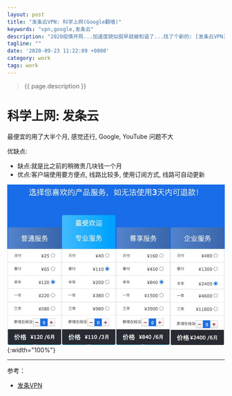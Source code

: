 ```yaml
---
layout: post
title: "发条云VPN: 科学上网(Google翻墙)"
keywords: "vpn,google,发条云"
description: "2020疫情开局...加速度貌似挺早就被和谐了...找了个新的: [发条云VPN](http://www.ftcloud.info/aff.php?aff=23009), 目前还行"
tagline: ""
date: '2020-09-23 11:22:09 +0800'
category: work
tags: work
---
```

> {{ page.description }}

# 科学上网: 发条云

最便宜的用了大半个月, 感觉还行, Google, YouTube 问题不大

优缺点:
- 缺点:就是比之前的稍微贵几块钱一个月
- 优点:客户端使用要方便点, 线路比较多, 使用订阅方式, 线路可自动更新

![desc](/assets/archives/ft_price.jpg){:width="100%"}

---
参考：
- [发条VPN](http://www.ftcloud.info/aff.php?aff=23009)

